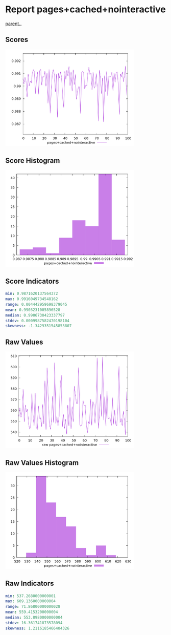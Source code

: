 # Report pages+cached+nointeractive

[parent..](./..)  


## Scores

![score](./score.png)  

## Score Histogram

![hist](./hist.png)  

## Score Indicators

```yaml
min: 0.9871620137564372
max: 0.9916049734548162
range: 0.004442959698379045
mean: 0.9903231005896528
median: 0.9906730423337797
stdev: 0.0009987582470198104
skewness: -1.3429351545853807

```

## Raw Values

![raw](./raw.png)  

## Raw Values Histogram

![raw hist](./raw_hist.png)  

## Raw Indicators

```yaml
min: 537.2680000000001
max: 609.1360000000004
range: 71.86800000000028
mean: 559.4153200000004
median: 553.8980000000004
stdev: 16.361741873578094
skewness: 1.2116185466404326

```

<style>
  img {
    max-width: 80%;
  }
</style>
      
